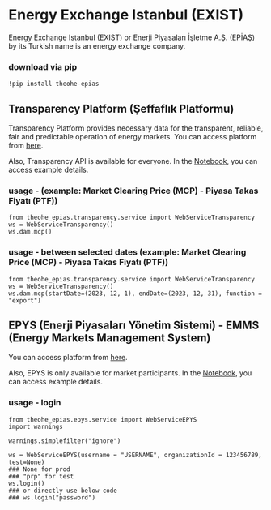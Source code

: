 # Energy Exchange Istanbul (EXIST)

Energy Exchange Istanbul (EXIST) or Enerji Piyasaları İşletme A.Ş. (EPİAŞ) by its Turkish name is an energy exchange company. 

### download via pip
```
!pip install theohe-epias
```

## Transparency Platform (Şeffaflık Platformu)

Transparency Platform provides necessary data for the transparent, reliable, fair and predictable operation of energy markets. You can access platform from [here](https://seffaflik.epias.com.tr/home).

Also, Transparency API is available for everyone. In the [Notebook](https://github.com/onurhakki/exist/blob/main/example-notebooks/Transparency%20WebService.ipynb), you can access example details.

### usage - (example: Market Clearing Price (MCP) - Piyasa Takas Fiyatı (PTF))
```
from theohe_epias.transparency.service import WebServiceTransparency
ws = WebServiceTransparency()
ws.dam.mcp()
```

### usage - between selected dates (example: Market Clearing Price (MCP) - Piyasa Takas Fiyatı (PTF))
```
from theohe_epias.transparency.service import WebServiceTransparency
ws = WebServiceTransparency()
ws.dam.mcp(startDate=(2023, 12, 1), endDate=(2023, 12, 31), function = "export")
```


## EPYS (Enerji Piyasaları Yönetim Sistemi) - EMMS (Energy Markets Management System)

You can access platform from [here](https://epys.epias.com.tr/home).

Also, EPYS is only available for market participants. In the [Notebook](https://github.com/onurhakki/exist/blob/main/example-notebooks/EPYS%20WebService%20.ipynb), you can access example details.

### usage - login 
```
from theohe_epias.epys.service import WebServiceEPYS
import warnings

warnings.simplefilter("ignore")

ws = WebServiceEPYS(username = "USERNAME", organizationId = 123456789, test=None)
### None for prod
### "prp" for test
ws.login()
### or directly use below code
### ws.login("password")
```





